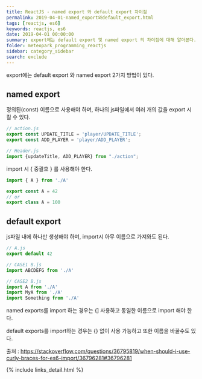 ```yaml
---
title: ReactJS - named export 와 default export 차이점
permalink: 2019-04-01-named_export와default_export.html
tags: [reactjs, es6]
keywords: reactjs, es6
date: 2019-04-01 00:00:00
summary: export에는 default export 및 named export 의 차이점에 대해 알아본다.
folder: meteopark_programming_reactjs
sidebar: category_sidebar
search: exclude
---
```

export에는 default export 와 named export 2가지 방법이 있다.

## named export
정의된(const) 이름으로 사용해야 하며, 하나의 js파일에서 여러 개의 값을 export 시킬 수 있다.

```javascript
// action.js
export const UPDATE_TITLE = 'player/UPDATE_TITLE';
export const ADD_PLAYER = 'player/ADD_PLAYER';

// Header.js
import {updateTitle, ADD_PLAYER} from "./action";
```

import 시 { 중괄호 } 를 사용해야 한다.

```javascript
import { A } from './A'

export const A = 42
// or
export class A = 100
```

## default export
js파일 내에 하나만 생성해야 하며, import시 아무 이름으로 가져와도 된다.
```javascript
// A.js
export default 42

// CASE1 B.js
import ABCDEFG from './A'

// CASE2 B.js
import A from './A'
import MyA from './A'
import Something from './A'
```
named exports를 import 하는 경우는 {] 사용하고 동일한 이름으로 import 해야 한다.

default exports를 import하는 경우는 {} 없이 사용 가능하고 또한 이름을 바꿀수도 있다.

출처 : https://stackoverflow.com/questions/36795819/when-should-i-use-curly-braces-for-es6-import/36796281#36796281

{% include links_detail.html %}